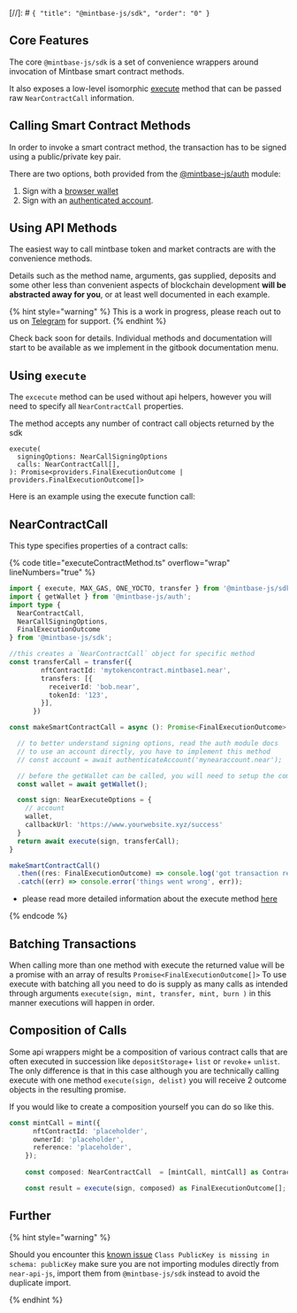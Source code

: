 [//]: # `{ "title": "@mintbase-js/sdk", "order": "0" }`
## Core Features

The core `@mintbase-js/sdk` is a set of convenience wrappers around invocation of Mintbase smart contract methods.

It also exposes a low-level isomorphic [execute](#execute) method that can be passed raw `NearContractCall` information.

## Calling Smart Contract Methods

In order to invoke a smart contract method, the transaction has to be signed using a public/private key pair.

There are two options, both provided from the [@mintbase-js/auth](../auth/) module:

  1. Sign with a [browser wallet](../auth/#wallet)
  2. Sign with an [authenticated account](../auth/#account).

## Using API Methods <div name="api"></div>

The easiest way to call mintbase token and market contracts are with the convenience methods.

Details such as the method name, arguments, gas supplied, deposits and some other less than convenient aspects of blockchain development **will be abstracted away for you**, or at least well documented in each example.

{% hint style="warning" %}
This is a work in progress, please reach out to us on [Telegram](https://t.me/mintdev) for support.
{% endhint %}

Check back soon for details. Individual methods and documentation will start to be available as we implement in the gitbook documentation menu.

<div name="execute"></div>

## Using `execute`

The `excecute` method can be used without api helpers, however you will need to specify all `NearContractCall` properties.

The method accepts any number of contract call objects returned by the sdk

```
execute(
  signingOptions: NearCallSigningOptions
  calls: NearContractCall[],
): Promise<providers.FinalExecutionOutcome | providers.FinalExecutionOutcome[]>
```
Here is an example using the execute function call:
## NearContractCall

This type specifies properties of a contract calls:

{% code title="executeContractMethod.ts" overflow="wrap" lineNumbers="true" %}
```typescript
import { execute, MAX_GAS, ONE_YOCTO, transfer } from '@mintbase-js/sdk';
import { getWallet } from '@mintbase-js/auth';
import type {
  NearContractCall,
  NearCallSigningOptions,
  FinalExecutionOutcome
} from '@mintbase-js/sdk';

//this creates a `NearContractCall` object for specific method 
const transferCall = transfer({
        nftContractId: 'mytokencontract.mintbase1.near',
        transfers: [{
          receiverId: 'bob.near',
          tokenId: '123',
        }],
      })

const makeSmartContractCall = async (): Promise<FinalExecutionOutcome> => {

  // to better understand signing options, read the auth module docs
  // to use an account directly, you have to implement this method
  // const account = await authenticateAccount('mynearaccount.near');

  // before the getWallet can be called, you will need to setup the components in the browser, it will throw othwerise
  const wallet = await getWallet();

  const sign: NearExecuteOptions = {
    // account
    wallet,
    callbackUrl: 'https://www.yourwebsite.xyz/success'
  }
  return await execute(sign, transferCall);
}

makeSmartContractCall()
  .then((res: FinalExecutionOutcome) => console.log('got transaction result:', res))
  .catch((err) => console.error('things went wrong', err));

```

- please read more detailed information about the execute method [here](/execute)


{% endcode %}

## Batching Transactions <div name="batching"></div>

When calling more than one method with execute the returned value will be a promise with an array of results `Promise<FinalExecutionOutcome[]>`
To use execute with batching all you need to do is supply as many calls as intended through arguments `execute(sign, mint, transfer, mint, burn )` in this manner executions will happen in order.

## Composition of Calls <div name="composition"></div>

Some api wrappers might be a composition of various contract calls that are often executed in succession like `depositStorage`+ `list` or `revoke`+ `unlist`.
The only difference is that in this case although you are technically calling execute with one method `execute(sign, delist)` you will receive 2 outcome objects in the resulting promise.

If you would like to create a composition yourself you can do so like this.

```typescript
const mintCall = mint({
      nftContractId: 'placeholder',
      ownerId: 'placeholder',
      reference: 'placeholder',
    });
    
    const composed: NearContractCall  = [mintCall, mintCall] as ContractCall[];

    const result = execute(sign, composed) as FinalExecutionOutcome[];

```

## Further

{% hint style="warning" %}

Should you encounter this [known issue](https://docs.near.org/tools/near-api-js/faq#class-x-is-missing-in-schema-publickey) `Class PublicKey is missing in schema: publicKey` make sure you are not importing modules directly from `near-api-js`, import them from `@mintbase-js/sdk` instead to avoid the duplicate import.

{% endhint %}
